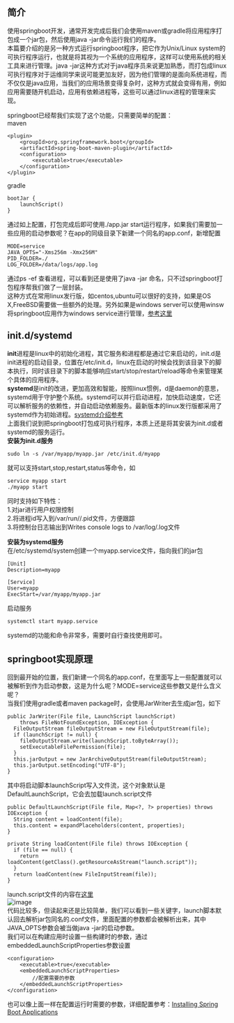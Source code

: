 ## 简介
使用springboot开发，通常开发完成后我们会使用maven或gradle将应用程序打包成一个jar包，然后使用java -jar命令运行我们的程序。  
本篇要介绍的是另一种方式运行springboot程序，把它作为Unix/Linux system的可执行程序运行，也就是将其视为一个系统的应用程序，这样可以使用系统的相关工具来进行管理。java -jar这种方式对于java程序员来说更加熟悉，而打包成linux可执行程序对于运维同学来说可能更加友好，因为他们管理的是面向系统进程，而不仅仅是java应用，当我们的应用场景变得复杂时，这种方式就会变得有用，例如应用需要随开机启动，应用有依赖进程等，这些可以通过linux进程的管理来实现。

springboot已经帮我们实现了这个功能，只需要简单的配置：  
maven
```
<plugin>
	<groupId>org.springframework.boot</groupId>
	<artifactId>spring-boot-maven-plugin</artifactId>
	<configuration>
		<executable>true</executable>
	</configuration>
</plugin>
```
gradle
```
bootJar {
	launchScript()
}
```

通过如上配置，打包完成后即可使用./app.jar start运行程序，如果我们需要加一些应用的启动参数呢？在app的同级目录下新建一个同名的app.conf，新增配置   
```
MODE=service
JAVA_OPTS="-Xms256m -Xmx256M"
PID_FOLDER=./
LOG_FOLDER=/data/logs/app.log
```
通过ps -ef 查看进程，可以看到还是使用了java -jar 命名，只不过springboot打包程序帮我们做了一层封装。   
这种方式在常用linux发行版，如centos,ubuntu可以很好的支持，如果是OS X,FreeBSD需要做一些额外的处理。另外如果是windows server可以使用winsw将springboot应用作为windows service进行管理，[参考这里](https://github.com/snicoll/spring-boot-daemon)    

## init.d/systemd      
**init**进程是linux中的初始化进程，其它服务和进程都是通过它来启动的，init.d是init进程的启动目录，位置在/etc/init.d，linux在启动的时候会找到该目录下的脚本执行，同时该目录下的脚本能够响应start/stop/restart/reload等命令来管理某个具体的应用程序。   
**systemd**是init的改进，更加高效和智能，按照linux惯例，d是daemon的意思，systemd用于守护整个系统。systemd可以并行启动进程，加快启动速度，它还可以解析服务的依赖性，并自动启动依赖服务。最新版本的linux发行版都采用了systemd作为初始进程。[systemd介绍参考](https://www.ruanyifeng.com/blog/2016/03/systemd-tutorial-commands.html)      
上面我们说到把springboot打包成可执行程序，本质上还是将其安装为init.d或者systemd的服务运行。   
**安装为init.d服务**  
```
sudo ln -s /var/myapp/myapp.jar /etc/init.d/myapp
```
就可以支持start,stop,restart,status等命令，如
```
service myapp start
./myapp start  
```
同时支持如下特性：   
1.对jar进行用户权限控制  
2.将进程id写入到/var/run/<appname>/<appname>.pid文件，方便跟踪  
3.将控制台日志输出到Writes console logs to /var/log/<appname>.log文件    

**安装为systemd服务**   
在/etc/systemd/system创建一个myapp.service文件，指向我们的jar包    
```
[Unit]
Description=myapp

[Service]
User=myapp
ExecStart=/var/myapp/myapp.jar
```
启动服务
```
systemctl start myapp.service    
```
systemd的功能和命令非常多，需要时自行查找使用即可。   

## springboot实现原理    
回到最开始的位置，我们新建一个同名的app.conf，在里面写上一些配置就可以被解析到作为启动参数，这是为什么呢？MODE=service这些参数又是什么含义呢？   
当我们使用gradle或者maven package时，会使用JarWriter去生成jar包，如下  
```
public JarWriter(File file, LaunchScript launchScript)
    throws FileNotFoundException, IOException {
  FileOutputStream fileOutputStream = new FileOutputStream(file);
  if (launchScript != null) {
    fileOutputStream.write(launchScript.toByteArray());
    setExecutableFilePermission(file);
  }
  this.jarOutput = new JarArchiveOutputStream(fileOutputStream);
  this.jarOutput.setEncoding("UTF-8");
}
```
其中将启动脚本launchScript写入文件流，这个对象默认是DefaultLaunchScript，它会去加载launch.script文件   
```
public DefaultLaunchScript(File file, Map<?, ?> properties) throws IOException {
  String content = loadContent(file);
  this.content = expandPlaceholders(content, properties);
}

private String loadContent(File file) throws IOException {
  if (file == null) {
    return loadContent(getClass().getResourceAsStream("launch.script"));
  }
  return loadContent(new FileInputStream(file));
}
```   
launch.script文件的内容在[这里](https://github.com/spring-projects/spring-boot/blob/main/spring-boot-project/spring-boot-tools/spring-boot-loader-tools/src/main/resources/org/springframework/boot/loader/tools/launch.script)   
![image](https://github.com/jmilktea/jmilktea/blob/master/spring%20cloud/images/sb-exe1.png)    
代码比较多，但读起来还是比较简单，我们可以看到一些关键字，launch脚本默认回去解析jar包同名的.conf文件，里面配置的参数都会被解析出来，其中JAVA_OPTS参数会被当做java -jar的启动参数。   
我们可以在构建应用时设置一些构建时的参数，通过embeddedLaunchScriptProperties参数设置
```
<configuration>
    <executable>true</executable>
    <embeddedLaunchScriptProperties>
        //配置需要的参数
    </embeddedLaunchScriptProperties>
</configuration>
```
也可以像上面一样在配置运行时需要的参数，详细配置参考：[Installing Spring Boot Applications](https://docs.spring.io/spring-boot/docs/2.0.x/reference/html/deployment-install.html)    






